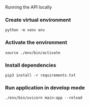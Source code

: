 Running the API locally

### Create virtual environment

`python -m venv env`

### Activate the environment

`source ./env/bin/activate`

### Install dependencies

`pip3 install -r requirements.txt`

### Run application in develop mode

`./env/bin/uvicorn main:app --reload`